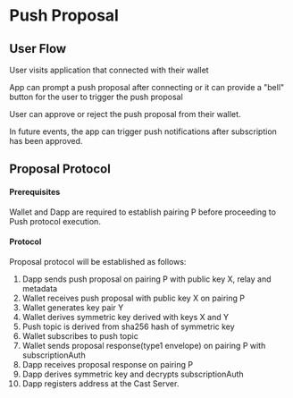 # Push Proposal

## User Flow

User visits application that connected with their wallet

App can prompt a push proposal after connecting or it can provide a "bell" button for the user to trigger the push proposal

User can approve or reject the push proposal from their wallet.

In future events, the app can trigger push notifications after subscription has been approved.

## Proposal Protocol

#### Prerequisites
Wallet and Dapp are required to establish pairing P before proceeding to Push protocol execution.


#### Protocol

Proposal protocol will be established as follows:

1. Dapp sends push proposal on pairing P with public key X, relay and metadata
2. Wallet receives push proposal with public key X on pairing P
3. Wallet generates key pair Y
4. Wallet derives symmetric key derived with keys X and Y
5. Push topic is derived from sha256 hash of symmetric key 
6. Wallet subscribes to push topic 
7. Wallet sends proposal response(type1 envelope) on pairing P with subscriptionAuth
8. Dapp receives proposal response on pairing P
9. Dapp derives symmetric key and decrypts subscriptionAuth
10. Dapp registers address at the Cast Server. 
 
